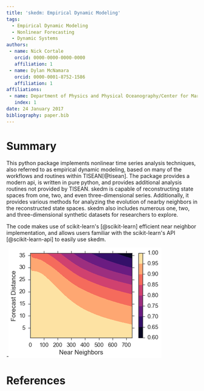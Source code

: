 ```yaml
---
title: 'skedm: Empirical Dynamic Modeling'
tags:
  - Empirical Dynamic Modeling
  - Nonlinear Forecasting
  - Dynamic Systems
authors:
 - name: Nick Cortale
   orcid: 0000-0000-0000-0000
   affiliation: 1
 - name: Dylan McNamara
   orcid: 0000-0001-8752-1586
   affiliation: 1
affiliations:
 - name: Department of Physics and Physical Oceanography/Center for Marine Science, University of North Carolina Wilmington
   index: 1
date: 24 January 2017
bibliography: paper.bib
---
```


# Summary

This python package implements nonlinear time series analysis techniques, also referred to as empirical dynamic modeling,
based on many of the
workflows and routines within TISEAN[@tisean]. The package provides
a modern api, is written in pure python, and provides additional analysis routines
not provided by TISEAN. skedm is capable of reconstructing state spaces from
one, two, and even three-dimensional series. Additionally, it provides various
methods for analyzing the evolution of nearby neighbors in the reconstructed
state spaces. skedm also includes numerous one, two, and three-dimensional synthetic datasets
for researchers to explore.

The code makes use of scikit-learn's [@scikit-learn] efficient near neighbor implementation,
and allows users familiar with the scikit-learn's API [@scikit-learn-api] to easily
use skedm.

-![Forecasting Example](forecasting_example.png)

# References
